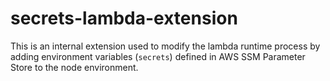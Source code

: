 # secrets-lambda-extension
This is an internal extension used to modify the lambda runtime process by adding environment variables (`secrets`)
defined in AWS SSM Parameter Store to the node environment.
